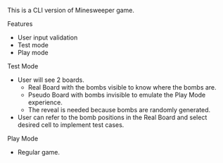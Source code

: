 This is a CLI version of Minesweeper game.

Features
- User input validation
- Test mode
- Play mode

Test Mode
- User will see 2 boards.
  - Real Board with the bombs visible to know where the bombs are.
  - Pseudo Board with bombs invisible to emulate the Play Mode experience.
  - The reveal is needed because bombs are randomly generated.
- User can refer to the bomb positions in the Real Board and select desired cell to implement test cases.

Play Mode
- Regular game.
